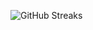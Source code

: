 ![GitHub Streaks](https://github-streaks-mqc9.onrender.com/streak/happilli/image?theme=midnight&cache_bust=1743549327&lang=ja)
